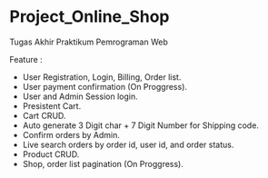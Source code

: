# Project_Online_Shop
Tugas Akhir Praktikum Pemrograman Web

Feature :
- User Registration, Login, Billing, Order list.
- User payment confirmation (On Proggress).
- User and Admin Session login.
- Presistent Cart.
- Cart CRUD.
- Auto generate 3 Digit char + 7 Digit Number for Shipping code.
- Confirm orders by Admin.
- Live search orders by order id, user id, and order status.
- Product CRUD.
- Shop, order list pagination (On Proggress).
